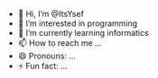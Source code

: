 - 👋 Hi, I’m @ItsYsef
- 👀 I’m interested in programming 
- 🌱 I’m currently learning informatics 
- 📫 How to reach me ...
- 😄 Pronouns: ...
- ⚡ Fun fact: ...

<!---
ItsYsef/ItsYsef is a ✨ special ✨ repository because its `README.md` (this file) appears on your GitHub profile.
You can click the Preview link to take a look at your changes.
--->
